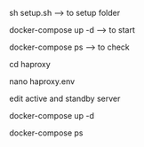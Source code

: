 sh setup.sh --> to setup folder

docker-compose up -d --> to start

docker-compose ps --> to check

cd haproxy

nano haproxy.env

edit active and standby server

docker-compose up -d

docker-compose ps
